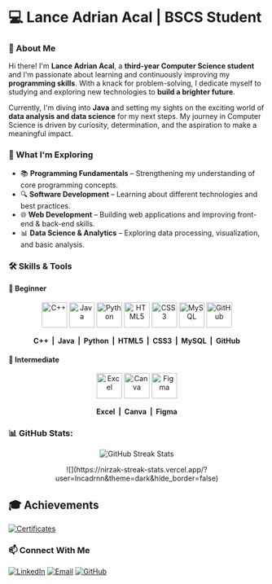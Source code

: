 # 💻 Lance Adrian Acal | BSCS Student

### 🚀 About Me  
Hi there! I'm **Lance Adrian Acal**, a **third-year Computer Science student** and I'm passionate about learning and continuously improving my **programming skills**. With a knack for problem-solving, I dedicate myself to studying and exploring new technologies to **build a brighter future**.

Currently, I'm diving into **Java** and setting my sights on the exciting world of **data analysis and data science** for my next steps. My journey in Computer Science is driven by curiosity, determination, and the aspiration to make a meaningful impact.

### 📌 What I'm Exploring  
- 📚 **Programming Fundamentals** – Strengthening my understanding of core programming concepts.  
- 🔍 **Software Development** – Learning about different technologies and best practices.
- 🌐 **Web Development** – Building web applications and improving front-end & back-end skills.
- 📊 **Data Science & Analytics** – Exploring data processing, visualization, and basic analysis.  

### **🛠️ Skills & Tools**  

#### **📌 Beginner**  
<p align="center">
  <img src="https://cdn.jsdelivr.net/gh/devicons/devicon/icons/cplusplus/cplusplus-original.svg" alt="C++" width="50" height="50"/>
  <img src="https://cdn.jsdelivr.net/gh/devicons/devicon/icons/java/java-original.svg" alt="Java" width="50" height="50"/>
  <img src="https://cdn.jsdelivr.net/gh/devicons/devicon/icons/python/python-original.svg" alt="Python" width="50" height="50"/>
  <img src="https://cdn.jsdelivr.net/gh/devicons/devicon/icons/html5/html5-original.svg" alt="HTML5" width="50" height="50"/>
  <img src="https://cdn.jsdelivr.net/gh/devicons/devicon/icons/css3/css3-original.svg" alt="CSS3" width="50" height="50"/>
  <img src="https://cdn.jsdelivr.net/gh/devicons/devicon/icons/mysql/mysql-original.svg" alt="MySQL" width="50" height="50"/>
  <img src="https://pngimg.com/uploads/github/small/github_PNG63.png" alt="GitHub" width="50" height="50"/>
</p>

<p align="center" style="font-weight:bold;">
  C++ &nbsp;|&nbsp; Java &nbsp;|&nbsp; Python &nbsp;|&nbsp; HTML5 &nbsp;|&nbsp; CSS3 &nbsp;|&nbsp; MySQL &nbsp;|&nbsp; GitHub
</p>

#### **📌 Intermediate**  
<p align="center">
  <img src="https://static.vecteezy.com/system/resources/previews/022/100/657/non_2x/microsoft-excel-logo-transparent-free-png.png" alt="Excel" width="50" height="50"/>
  <img src="https://i.pinimg.com/originals/74/6d/77/746d77ef9b49afd5ec2306d39592d01e.png" alt="Canva" width="50" height="50"/>
  <img src="https://cdn.jsdelivr.net/gh/devicons/devicon/icons/figma/figma-original.svg" alt="Figma" width="50" height="50"/>
</p>

<p align="center" style="font-weight:bold;">
  Excel &nbsp;|&nbsp; Canva &nbsp;|&nbsp; Figma
</p>


### 📊 GitHub Stats:
<p align="center">
  <img src="https://nirzak-streak-stats.vercel.app/?user=lncadrnn&theme=dark&hide_border=false" alt="GitHub Streak Stats"/>
</p>
<p align="center">
 ![](https://nirzak-streak-stats.vercel.app/?user=lncadrnn&theme=dark&hide_border=false)<br/>
</p>


## 🎓 Achievements 
[![Certificates](https://img.shields.io/badge/View%20Certificates-%230A66C2.svg?style=for-the-badge&logo=read-the-docs&logoColor=white)](https://github.com/lncadrnn/certificates)

### 📫 Connect With Me  
[![LinkedIn](https://img.shields.io/badge/LinkedIn-%230077B5.svg?logo=linkedin&logoColor=white)](https://linkedin.com/in/lncadrnn) 
[![Email](https://img.shields.io/badge/Email-D14836?logo=gmail&logoColor=white)](mailto:lanceadrn.acal@gmail.com) 
[![GitHub](https://img.shields.io/badge/GitHub-white?logo=github&logoColor=black)](https://github.com/lncadrnn)



